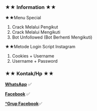 ### ★★ Information ★★
>
★★Menu Special
>
1. Crack Melalui Pengikut
2. Crack Melalui Mengikuti
3. Bot Unfollowed (Bot Berhenti Mengikuti)
>
★★Metode Login Script Instagram
1. Cookies + Username 
2. Username + Password
>


### ★★ Kontak/Hp ★★
[**WhatsApp**](https://wa.me/6283143565470) :white_check_mark:

[**Facebook**](https://fb.me/llovexnxx) :white_check_mark:

[***Grup Facebook**](https://chat.whatsapp.com/LCzfWNqR2vQIwkI71y9YU8):white_check_mark:


